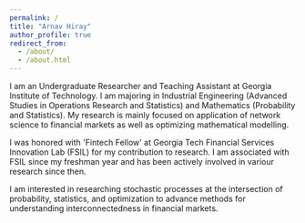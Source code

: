 ```yaml
---
permalink: /
title: "Arnav Hiray"
author_profile: true
redirect_from: 
  - /about/
  - /about.html
---
```


I am an Undergraduate Researcher and Teaching Assistant at Georgia Institute of Technology.
I am majoring in Industrial Engineering (Advanced Studies in Operations Research and Statistics) and Mathematics (Probability and Statistics). My research is mainly focused on application of network science to financial markets as well as optimizing mathematical modelling. 

I was honored with 'Fintech Fellow' at Georgia Tech Financial Services Innovation Lab (FSIL) for my contribution to research. I am associated with FSIL since my freshman year and has been actively involved in variour research since then. 

I am interested in researching stochastic processes at the intersection of probability, statistics, and optimization to advance methods for understanding interconnectedness in financial markets.

